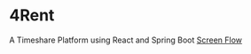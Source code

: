 # 4Rent
A Timeshare Platform using React and Spring Boot
[Screen Flow](https://app.diagrams.net/?src=about#G1XZSUD-F8dxgUbnY1yAFsodP5kJ-sko5S#%7B%22pageId%22%3A%2274e2e168-ea6b-b213-b513-2b3c1d86103e%22%7D)


